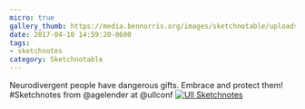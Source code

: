 ```yaml
---
micro: true
gallery_thumb: https://media.bennorris.org/images/sketchnotable/uploads/2018/67db6cc76d.jpg
date: 2017-04-10 14:59:20-0600
tags:
- sketchnotes
category: Sketchnotable
---
```


Neurodivergent people have dangerous gifts. Embrace and protect them! #Sketchnotes from @agelender at @ullconf [![Ull Sketchnotes](https://media.bennorris.org/images/sketchnotable/uploads/2018/67db6cc76d.jpg)](https://media.bennorris.org/images/sketchnotable/uploads/2018/67db6cc76d.jpg)